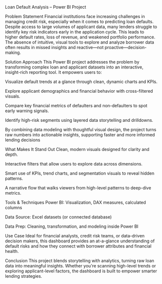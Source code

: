 Loan Default Analysis – Power BI Project

Problem Statement
Financial institutions face increasing challenges in managing credit risk, especially when it comes to predicting loan defaults. Despite access to large volumes of applicant data, many lenders struggle to identify key risk indicators early in the application cycle. This leads to higher default rates, loss of revenue, and weakened portfolio performance. The absence of intuitive, visual tools to explore and analyze borrower data often results in missed insights and reactive—not proactive—decision-making.

Solution Approach
This Power BI project addresses the problem by transforming complex loan and applicant datasets into an interactive, insight-rich reporting tool. It empowers users to:

Visualize default trends at a glance through clean, dynamic charts and KPIs.

Explore applicant demographics and financial behavior with cross-filtered visuals.

Compare key financial metrics of defaulters and non-defaulters to spot early warning signals.

Identify high-risk segments using layered data storytelling and drilldowns.

By combining data modeling with thoughtful visual design, the project turns raw numbers into actionable insights, supporting faster and more informed lending decisions

What Makes It Stand Out
Clean, modern visuals designed for clarity and depth.

Interactive filters that allow users to explore data across dimensions.

Smart use of KPIs, trend charts, and segmentation visuals to reveal hidden patterns.

A narrative flow that walks viewers from high-level patterns to deep-dive metrics.

Tools & Techniques
Power BI: Visualization, DAX measures, calculated columns

Data Source: Excel datasets (or connected database)

Data Prep: Cleaning, transformation, and modeling inside Power BI

Use Case
Ideal for financial analysts, credit risk teams, or data-driven decision makers, this dashboard provides an at-a-glance understanding of default risks and how they connect with borrower attributes and financial health.

Conclusion
This project blends storytelling with analytics, turning raw loan data into meaningful insights. Whether you're scanning high-level trends or exploring applicant-level factors, the dashboard is built to empower smarter lending strategies.

